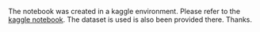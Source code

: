 The notebook was created in a kaggle environment. Please refer to the [kaggle notebook](https://www.kaggle.com/code/hamzamohiuddin/transformer-attention-is-all-you-need-nmt). The dataset is used is also been provided there. Thanks.
